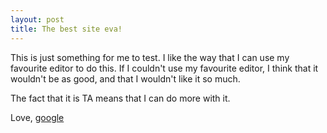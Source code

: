 ```yaml
---
layout: post
title: The best site eva!
---
```


This is just something for me to test. I like the way that I can use my favourite editor to do this. If I couldn't use my favourite editor, I think that it wouldn't be as good, and that I wouldn't like it so much.

The fact that it is TA means that I can do more with it.

Love,
[google](google.com)
